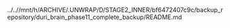 ../..//mnt/h/ARCHIVE/.UNWRAP/D/STAGE2_INNER/bf6472407c9c/backup_repository/duri_brain_phase11_complete_backup/README.md